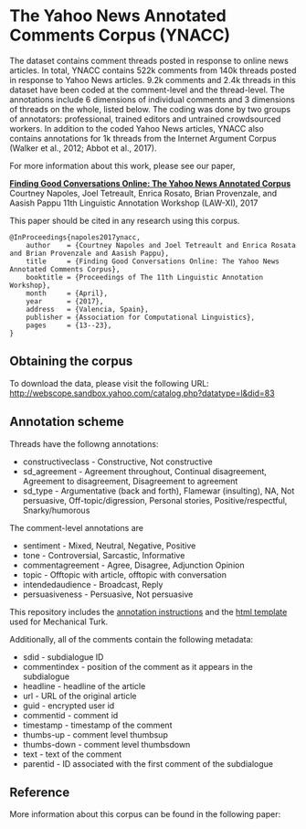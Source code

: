 # The Yahoo News Annotated Comments Corpus (YNACC)


The dataset contains comment threads posted in response to online news articles. In total, YNACC contains 522k comments from 140k threads posted in response to Yahoo News articles. 9.2k comments and 2.4k threads in this dataset have been coded at the comment-level and the thread-level. The annotations include 6 dimensions of individual comments and 3 dimensions of threads on the whole, listed below. The coding was done by two groups of annotators: professional, trained editors and untrained crowdsourced workers. In addition to the coded Yahoo News articles, YNACC also contains annotations for 1k threads from the Internet Argument Corpus (Walker et al., 2012; Abbot et al., 2017).

For more information about this work, please see our paper,

[**Finding Good Conversations Online: The Yahoo News Annotated Corpus**](law-2017-ynacc.pdf)
Courtney Napoles, Joel Tetreault, Enrica Rosato, Brian Provenzale, and Aasish Pappu
11th Linguistic Annotation Workshop (LAW-XI), 2017

This paper should be cited in any research using this corpus.

```
@InProceedings{napoles2017ynacc,
    author    = {Courtney Napoles and Joel Tetreault and Enrica Rosata and Brian Provenzale and Aasish Pappu},
    title     = {Finding Good Conversations Online: The Yahoo News Annotated Comments Corpus},
    booktitle = {Proceedings of The 11th Linguistic Annotation Workshop},
    month     = {April},
    year      = {2017},
    address   = {Valencia, Spain},
    publisher = {Association for Computational Linguistics},
	pages     = {13--23},
}

```

## Obtaining the corpus

To download the data, please visit the following URL:
http://webscope.sandbox.yahoo.com/catalog.php?datatype=l&did=83

## Annotation scheme

Threads have the followng annotations:

*  constructiveclass - Constructive, Not constructive
*  sd_agreement  - Agreement throughout, Continual disagreement, Agreement to disagreement, Disagreement to agreement
*  sd_type - Argumentative (back and forth), Flamewar (insulting), NA, Not persuasive, Off-topic/digression, Personal stories, Positive/respectful, Snarky/humorous

The comment-level annotations are

* sentiment - Mixed, Neutral, Negative, Positive
* tone - Controversial, Sarcastic, Informative
* commentagreement - Agree, Disagree, Adjunction Opinion
* topic - Offtopic with article, offtopic with conversation
* intendedaudience - Broadcast, Reply
* persuasiveness - Persuasive, Not persuasive

This repository includes the [annotation instructions](rater-guidelines.pdf) and the [html template](hit-template.html) used for Mechanical Turk.

Additionally, all of the comments contain the following metadata:

*  sdid - subdialogue ID
*  commentindex - position of the comment as it appears in the subdialogue
*  headline - headline of the article
*  url - URL of the original article
*  guid  - encrypted user id
*  commentid - comment id
*  timestamp - timestamp of the comment
*  thumbs-up - comment level thumbsup
*  thumbs-down - comment level thumbsdown
*  text  - text of the comment
*  parentid - ID associated with the first comment of the subdialogue

## Reference


More information about this corpus can be found in the following paper:
